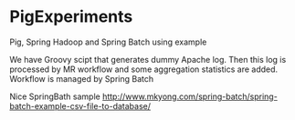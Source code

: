 PigExperiments
==============

Pig, Spring Hadoop and Spring Batch using example

We have Groovy scipt that generates dummy Apache log. Then this log is processed by MR workflow and some aggregation statistics are added.
Workflow is managed by Spring Batch

Nice SpringBath sample http://www.mkyong.com/spring-batch/spring-batch-example-csv-file-to-database/
